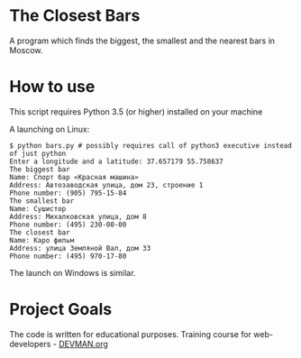 # The Closest Bars

A program which finds the biggest, the smallest and the nearest bars in Moscow.

# How to use

This script requires Python 3.5 (or higher) installed on your machine

A launching on Linux:

```#!bash
$ python bars.py # possibly requires call of python3 executive instead of just python
Enter a longitude and a latitude: 37.657179 55.758637
The biggest bar
Name: Спорт бар «Красная машина»
Address: Автозаводская улица, дом 23, строение 1
Phone number: (905) 795-15-84
The smallest bar
Name: Сушистор
Address: Михалковская улица, дом 8
Phone number: (495) 230-00-00
The closest bar
Name: Каро фильм
Address: улица Земляной Вал, дом 33
Phone number: (495) 970-17-80
```

The launch on Windows is similar.

# Project Goals

The code is written for educational purposes. Training course for web-developers - [DEVMAN.org](https://devman.org)
